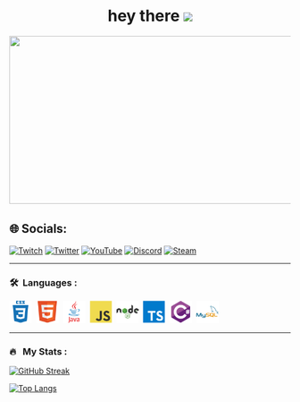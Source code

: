 </p>
<p align="center"><img src="https://komarev.com/ghpvc/?username=minuscloud&style=flat-square&color=blue" alt=""></p>

<h1 align="center">hey there <img src="https://media.giphy.com/media/hvRJCLFzcasrR4ia7z/giphy.gif" width="40"></h1>

<p align="center"><img src="https://media.giphy.com/media/dWesBcTLavkZuG35MI/giphy.gif" width="600" height="300"  /></p>

## 🌐 Socials:
[![Twitch](https://img.shields.io/badge/Twitch-9146FF?style=for-the-badge&logo=twitch&logoColor=white)](https://twitch.tv/clouduwu) 
[![Twitter](https://img.shields.io/badge/Twitter-1DA1F2?style=for-the-badge&logo=twitter&logoColor=white)](https://twitter.com/einscloud) 
[![YouTube](https://img.shields.io/badge/YouTube-FF0000?style=for-the-badge&logo=youtube&logoColor=white)](https://www.youtube.com/channel/UCBACh7ujLtuqI0VgfRlcpAw)
[![Discord](https://img.shields.io/badge/Discord-5865F2?style=for-the-badge&logo=discord&logoColor=white)](https://discord.com/users/1085190783252041738)
[![Steam](https://img.shields.io/badge/Steam-000000?style=for-the-badge&logo=steam&logoColor=white)](https://steamcommunity.com/id/368)

---

### 🛠 &nbsp;Languages :

<p>
<img src="https://github.com/devicons/devicon/blob/master/icons/css3/css3-plain-wordmark.svg"  title="CSS3" alt="CSS" width="40" height="40"/>&nbsp;
<img src="https://github.com/devicons/devicon/blob/master/icons/html5/html5-original.svg" title="HTML5" alt="HTML" width="40" height="40"/>&nbsp;
<img src="https://github.com/devicons/devicon/blob/master/icons/java/java-original-wordmark.svg" title="Java" alt="Java" width="40" height="40"/>&nbsp;
<img src="https://github.com/devicons/devicon/blob/master/icons/javascript/javascript-original.svg" title="JavaScript" alt="JavaScript" width="40" height="40"/>&nbsp;
<img src="https://github.com/devicons/devicon/blob/master/icons/nodejs/nodejs-original-wordmark.svg" title="NodeJS" alt="NodeJS" width="40" height="40"/>&nbsp;
<img src="https://github.com/devicons/devicon/blob/master/icons/typescript/typescript-original.svg" title="TypeScript" alt="TypeScript" width="40" height="40"/>&nbsp;
<img src="https://github.com/devicons/devicon/blob/master/icons/csharp/csharp-original.svg" title="C#" alt="C#" width="40" height="40"/>&nbsp;
<img src="https://github.com/devicons/devicon/blob/master/icons/mysql/mysql-original-wordmark.svg" title="MySQL"  alt="MySQL" width="40" height="40"/>&nbsp;
</p>

---

### 🔥 &nbsp; My Stats :
[![GitHub Streak](http://github-readme-streak-stats.herokuapp.com?user=minuscloud&theme=dark&background=000000)](https://git.io/streak-stats)

[![Top Langs](https://github-readme-stats.vercel.app/api/top-langs/?username=minuscloud&layout=compact&theme=vision-friendly-dark)](https://github.com/anuraghazra/github-readme-stats)
